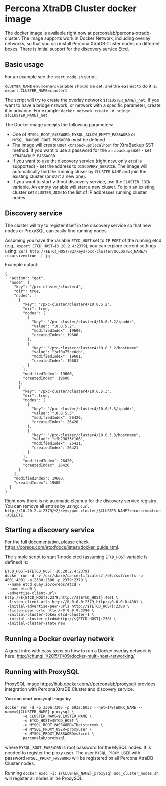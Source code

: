 Percona XtraDB Cluster docker image
===================================

The docker image is available right now at perconalab/percona-xtradb-cluster.
The image supports work in Docker Network, including overlay networks,
so that you can install Percona XtraDB Cluster nodes on different boxes.
There is initial support for the discovery service Etcd.

Basic usage
-----------

For an example see the `start_node.sh` script.

`CLUSTER_NAME` enviroment variable should be set, and the easiest to do it is:
`export CLUSTER_NAME=cluster1`

The script will try to create the overlay network `${CLUSTER_NAME}_net`.
If you want to have a bridge network, or network with a specific parameter,
create it in advance.
For example:
`docker network create -d bridge ${CLUSTER_NAME}_net`

The Docker image accepts the following parameters:
* One of `MYSQL_ROOT_PASSWORD`, `MYSQL_ALLOW_EMPTY_PASSWORD` or `MYSQL_RANDOM_ROOT_PASSWORD` must be defined
* The image will create user `xtrabackup@localhost` for XtraBackup SST method. If you want to use a password for the `xtrabackup` user - set `XTRABACKUP_PASSWORD`. 
* If you want to use the discovery service (right now, only `etcd` is supported) - set the address to `DISCOVERY_SERVICE`. The image will automatically find the running cluser by `CLUSTER_NAME` and join the existing cluster (or start a new one).
* If you want to start without discovery service, use the `CLUSTER_JOIN` variable. An empty variable will start a new cluster. To join an existing cluster set `CLUSTER_JOIN` to the list of IP addresses running cluster nodes.


Discovery service
-----------------

The cluster will try to register itself in the discovery service so that new nodes or ProxySQL can easily find running nodes.

Assuming you have the variable `ETCD_HOST` set to `IP:PORT` of the running etcd (e.g., `export ETCD_HOST=10.20.2.4:2379`), you can explore current settings using:
`curl http://$ETCD_HOST/v2/keys/pxc-cluster/$CLUSTER_NAME/?recursive=true  | jq`

Example output:
```
{
  "action": "get",
  "node": {
    "key": "/pxc-cluster/cluster4",
    "dir": true,
    "nodes": [
      {
        "key": "/pxc-cluster/cluster4/10.0.5.2",
        "dir": true,
        "nodes": [
          {
            "key": "/pxc-cluster/cluster4/10.0.5.2/ipaddr",
            "value": "10.0.5.2",
            "modifiedIndex": 19600,
            "createdIndex": 19600
          },
          {
            "key": "/pxc-cluster/cluster4/10.0.5.2/hostname",
            "value": "2af0a75ce0cb",
            "modifiedIndex": 19601,
            "createdIndex": 19601
          }
        ],
        "modifiedIndex": 19600,
        "createdIndex": 19600
      },
      {
        "key": "/pxc-cluster/cluster4/10.0.5.3",
        "dir": true,
        "nodes": [
          {
            "key": "/pxc-cluster/cluster4/10.0.5.3/ipaddr",
            "value": "10.0.5.3",
            "modifiedIndex": 26420,
            "createdIndex": 26420
          },
          {
            "key": "/pxc-cluster/cluster4/10.0.5.3/hostname",
            "value": "cfb29833f1d6",
            "modifiedIndex": 26421,
            "createdIndex": 26421
          }
        ],
        "modifiedIndex": 26420,
        "createdIndex": 26420
      }
    ],
    "modifiedIndex": 19600,
    "createdIndex": 19600
  }
}
```

Right now there is no automatic cleanup for the discovery service registry. You can remove all entries by using:
`curl http://10.20.2.4:2379/v2/keys/pxc-cluster/$CLUSTER_NAME?recursive=true -XDELETE`

Starting a discovery service
--------------------------

For the full documentation, please check https://coreos.com/etcd/docs/latest/docker_guide.html.

The simple script to start 1-node etcd (assuming `ETCD_HOST` variable is defined) is:

```
ETCD_HOST=${ETCD_HOST:-10.20.2.4:2379}
docker run -d -v /usr/share/ca-certificates/:/etc/ssl/certs -p 4001:4001 -p 2380:2380 -p 2379:2379 \
 --name etcd quay.io/coreos/etcd \
 -name etcd0 \
 -advertise-client-urls http://${ETCD_HOST}:2379,http://${ETCD_HOST}:4001 \
 -listen-client-urls http://0.0.0.0:2379,http://0.0.0.0:4001 \
 -initial-advertise-peer-urls http://${ETCD_HOST}:2380 \
 -listen-peer-urls http://0.0.0.0:2380 \
 -initial-cluster-token etcd-cluster-1 \
 -initial-cluster etcd0=http://${ETCD_HOST}:2380 \
 -initial-cluster-state new
``` 

Running a Docker overlay network
------------------------------

A great intro with easy steps on how to run a Docker overlay network is here: http://chunqi.li/2015/11/09/docker-multi-host-networking/


Running with ProxySQL
---------------------

ProxySQL image https://hub.docker.com/r/perconalab/proxysql/
provides integration with Percona XtraDB Cluster and discovery service.

You can start proxysql image by
```
docker run -d -p 3306:3306 -p 6032:6032 --net=$NETWORK_NAME --name=${CLUSTER_NAME}_proxysql \
        -e CLUSTER_NAME=$CLUSTER_NAME \
        -e ETCD_HOST=$ETCD_HOST \
        -e MYSQL_ROOT_PASSWORD=Theistareyk \
        -e MYSQL_PROXY_USER=proxyuser \
        -e MYSQL_PROXY_PASSWORD=s3cret \
        perconalab/proxysql
```

where `MYSQL_ROOT_PASSWORD` is root password for the MySQL nodes. It is needed to register the proxy user. The user `MYSQL_PROXY_USER` with password `MYSQL_PROXY_PASSWORD` will be registered on all Percona XtraDB Cluster nodes.


Running `docker exec -it ${CLUSTER_NAME}_proxysql add_cluster_nodes.sh` will register all nodes in the ProxySQL.

